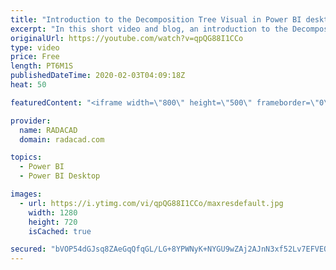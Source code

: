 ```yaml
---
title: "Introduction to the Decomposition Tree Visual in Power BI desktop"
excerpt: "In this short video and blog, an introduction to the Decomposition tree has been provided"
originalUrl: https://youtube.com/watch?v=qpQG88I1CCo
type: video
price: Free
length: PT6M1S
publishedDateTime: 2020-02-03T04:09:18Z
heat: 50

featuredContent: "<iframe width=\"800\" height=\"500\" frameborder=\"0\" src=\"https://www.youtube.com/embed/qpQG88I1CCo\" allow=\"accelerometer; autoplay; encrypted-media; gyroscope; picture-in-picture\" allowfullscreen></iframe>"

provider:
  name: RADACAD
  domain: radacad.com

topics:
  - Power BI
  - Power BI Desktop

images:
  - url: https://i.ytimg.com/vi/qpQG88I1CCo/maxresdefault.jpg
    width: 1280
    height: 720
    isCached: true

secured: "bVOP54dGJsq8ZAeGqQfqGL/LG+8YPWNyK+NYGU9wZAj2AJnN3xf52Lv7EFVEOhbOk64Xq4Fw9lxCI/NvBB/EqOZfSRndGsLrW2x0piPm5jqFyHMfL41l+RSIV2d2yf661NbupFEQ7b2uQQFagkTtUEQQfSFnpkdmMOGY9OFTqz//pwb641JwVFD9+aEenYmN9P3M7lvHDn57ivX3/pHphDG7laCQFuN9eaLQ3n6XdtUbN5xExVBAei94SdCMtusjt1M/5sYpV76tAJk4lzpNTgGZLd+N7cFpu5p1YgO62LSG8ug1XrXST8KGohb1npTOYEhxhimDuGb25BuE/nt7XBBxnq2f360RbWTS3aCTjR3WYavFA1QKHHm+uJkDu5mEMG8DfR3s2YcZZmyaB+Oa3QwSkNpJbgXb48WR1UMMR9Y=;eYJRDXCYfLGEGYp2hZsgHw=="
---
```


